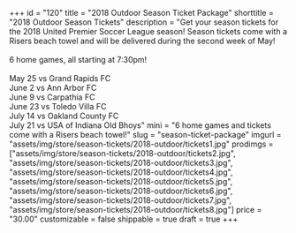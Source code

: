+++
id = "120"
title = "2018 Outdoor Season Ticket Package"
shorttitle = "2018 Outdoor Season Tickets"
description = "Get your season tickets for the 2018 United Premier Soccer League season! Season tickets come with a Risers beach towel and will be delivered during the second week of May!<br><br>6 home games, all starting at 7:30pm!<br><br>May 25 vs Grand Rapids FC<br>June 2 vs Ann Arbor FC<br>June 9 vs Carpathia FC<br>June 23 vs Toledo Villa FC<br>July 14 vs Oakland County FC<br>July 21 vs USA of Indiana Old Bhoys"
mini = "6 home games and tickets come with a Risers beach towel!"
slug = "season-ticket-package"
imgurl = "assets/img/store/season-tickets/2018-outdoor/tickets1.jpg"
prodimgs = ["assets/img/store/season-tickets/2018-outdoor/tickets2.jpg", "assets/img/store/season-tickets/2018-outdoor/tickets3.jpg", "assets/img/store/season-tickets/2018-outdoor/tickets4.jpg", "assets/img/store/season-tickets/2018-outdoor/tickets5.jpg", "assets/img/store/season-tickets/2018-outdoor/tickets6.jpg", "assets/img/store/season-tickets/2018-outdoor/tickets7.jpg", "assets/img/store/season-tickets/2018-outdoor/tickets8.jpg"]
price = "30.00"
customizable = false
shippable = true
draft = true
+++
